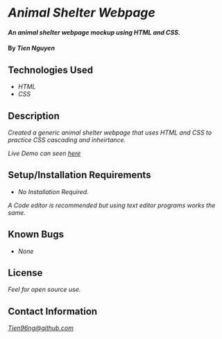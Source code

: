# _Animal Shelter Webpage_

#### _An animal shelter webpage mockup using HTML and CSS._

#### By _**Tien Nguyen**_

## Technologies Used
* _HTML_
* _CSS_

## Description
_Created a generic animal shelter webpage that uses HTML and CSS to practice CSS cascading and inheirtance._

_Live Demo can seen [here](https://tien96ng.github.io/animal-shelter-website/)_

## Setup/Installation Requirements
* _No Installation Required._

_A Code editor is recommended but using text editor programs works the same._

## Known Bugs
* _None_

## License
_Feel for open source use._
## Contact Information
_<Tien96ng@github.com>_
